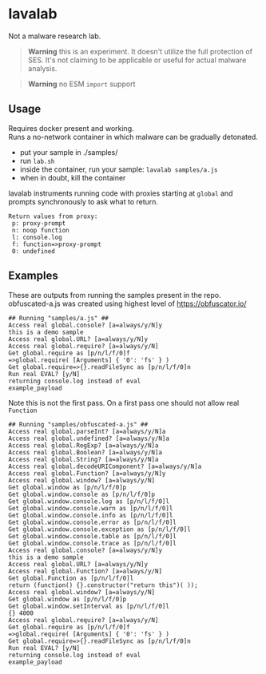 # lavalab

Not a malware research lab.

> **Warning** this is an experiment. It doesn't utilize the full protection of SES. It's not claiming to be applicable or useful for actual malware analysis.

> **Warning** no ESM `import` support

## Usage

Requires docker present and working.  
Runs a no-network container in which malware can be gradually detonated.

- put your sample in ./samples/
- run `lab.sh`
- inside the container, run your sample: `lavalab samples/a.js`
- when in doubt, kill the container

lavalab instruments running code with proxies starting at `global` and prompts synchronously to ask what to return.
```
Return values from proxy:
 p: proxy-prompt
 n: noop function
 l: console.log
 f: function=>proxy-prompt
 0: undefined
```

## Examples

These are outputs from running the samples present in the repo.  
obfuscated-a.js was created using highest level of https://obfuscator.io/

```
## Running "samples/a.js" ##
Access real global.console? [a=always/y/N]y
this is a demo sample
Access real global.URL? [a=always/y/N]y
Access real global.require? [a=always/y/N]
Get global.require as [p/n/l/f/0]f
=>global.require( [Arguments] { '0': 'fs' } )
Get global.require=>{}.readFileSync as [p/n/l/f/0]n
Run real EVAL? [y/N]
returning console.log instead of eval
example_payload
```

Note this is not the first pass. On a first pass one should not allow real `Function`
```
## Running "samples/obfuscated-a.js" ##
Access real global.parseInt? [a=always/y/N]a
Access real global.undefined? [a=always/y/N]a
Access real global.RegExp? [a=always/y/N]a
Access real global.Boolean? [a=always/y/N]a
Access real global.String? [a=always/y/N]a
Access real global.decodeURIComponent? [a=always/y/N]a
Access real global.Function? [a=always/y/N]y
Access real global.window? [a=always/y/N]
Get global.window as [p/n/l/f/0]p
Get global.window.console as [p/n/l/f/0]p
Get global.window.console.log as [p/n/l/f/0]l
Get global.window.console.warn as [p/n/l/f/0]l
Get global.window.console.info as [p/n/l/f/0]l
Get global.window.console.error as [p/n/l/f/0]l
Get global.window.console.exception as [p/n/l/f/0]l
Get global.window.console.table as [p/n/l/f/0]l
Get global.window.console.trace as [p/n/l/f/0]l
Access real global.console? [a=always/y/N]y
this is a demo sample
Access real global.URL? [a=always/y/N]y
Access real global.Function? [a=always/y/N]
Get global.Function as [p/n/l/f/0]l
return (function() {}.constructor("return this")( ));
Access real global.window? [a=always/y/N]
Get global.window as [p/n/l/f/0]p
Get global.window.setInterval as [p/n/l/f/0]l
{} 4000
Access real global.require? [a=always/y/N]
Get global.require as [p/n/l/f/0]f
=>global.require( [Arguments] { '0': 'fs' } )
Get global.require=>{}.readFileSync as [p/n/l/f/0]n
Run real EVAL? [y/N]
returning console.log instead of eval
example_payload
```